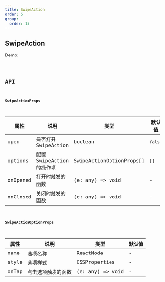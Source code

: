```yaml
---
title: SwipeAction
order: 5
group:
  order: 15
---
```


## SwipeAction

Demo:

<code src="./swipe-action/index.tsx" />

## API

#### SwipeActionProps

| 属性 | 说明 | 类型 | 默认值 |
| --- | --- | ---- | --- |
| open | 是否打开 SwipeAction | boolean | `false` |
| options | 配置 SwipeAction 的操作项 | SwipeActionOptionProps[] | `[]` |
| onOpened | 打开时触发的函数 | (e: any) => void | - |
| onClosed | 关闭时触发的函数 | (e: any) => void | - |


#### SwipeActionOptionProps

| 属性 | 说明 | 类型 | 默认值 |
| --- | --- | ---- | --- |
| name | 选项名称 | ReactNode | - |
| style | 选项样式 | CSSProperties | - |
| onTap | 点击选项触发的函数 | (e: any) => void | - |